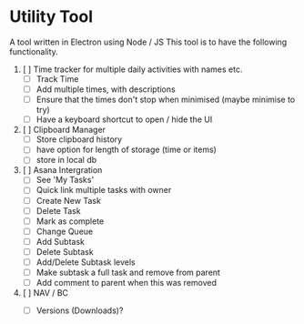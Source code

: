 # Utility Tool

A tool written in Electron using Node / JS
This tool is to have the following functionality.

1. [ ] Time tracker for multiple daily activities with names etc.
   * [ ] Track Time
   * [ ] Add multiple times, with descriptions
   * [ ] Ensure that the times don't stop when minimised (maybe minimise to try)
   * [ ] Have a keyboard shortcut to open / hide the UI

2. [ ] Clipboard Manager
   * [ ] Store clipboard history
   * [ ] have option for length of storage (time or items)
   * [ ] store in local db
   
3. [ ] Asana Intergration
   * [ ] See 'My Tasks'
   * [ ] Quick link multiple tasks with owner
   * [ ] Create New Task
   * [ ] Delete Task
   * [ ] Mark as complete
   * [ ] Change Queue
   * [ ] Add Subtask
   * [ ] Delete Subtask
   * [ ] Add/Delete Subtask levels
   * [ ] Make subtask a full task and remove from parent
    * [ ] Add comment to parent when this was removed

4. [ ] NAV / BC 
   * [ ] Versions (Downloads)?

